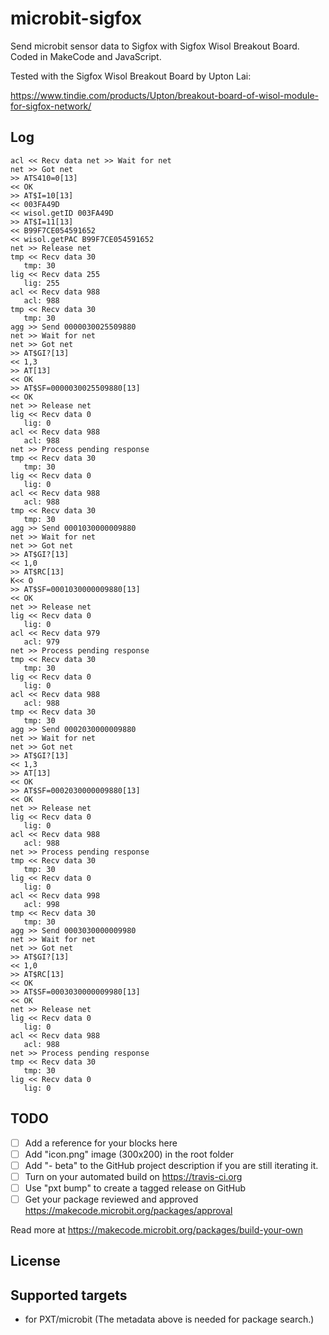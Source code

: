 # microbit-sigfox
Send microbit sensor data to Sigfox with Sigfox Wisol Breakout Board. Coded in MakeCode and JavaScript.

Tested with the Sigfox Wisol Breakout Board by Upton Lai:

https://www.tindie.com/products/Upton/breakout-board-of-wisol-module-for-sigfox-network/

## Log

```
acl << Recv data net >> Wait for net
net >> Got net
>> ATS410=0[13]               
<< OK                         
>> AT$I=10[13]                
<< 003FA49D                   
<< wisol.getID 003FA49D
>> AT$I=11[13]                
<< B99F7CE054591652           
<< wisol.getPAC B99F7CE054591652
net >> Release net
tmp << Recv data 30
   tmp: 30
lig << Recv data 255
   lig: 255
acl << Recv data 988
   acl: 988
tmp << Recv data 30
   tmp: 30
agg >> Send 0000030025509880
net >> Wait for net
net >> Got net
>> AT$GI?[13]                 
<< 1,3                        
>> AT[13]                     
<< OK                         
>> AT$SF=0000030025509880[13] 
<< OK                         
net >> Release net
lig << Recv data 0
   lig: 0
acl << Recv data 988
   acl: 988
net >> Process pending response
tmp << Recv data 30
   tmp: 30
lig << Recv data 0
   lig: 0
acl << Recv data 988
   acl: 988
tmp << Recv data 30
   tmp: 30
agg >> Send 0001030000009880
net >> Wait for net
net >> Got net
>> AT$GI?[13]                 
<< 1,0                        
>> AT$RC[13]                  
K<< O                         
>> AT$SF=0001030000009880[13] 
<< OK                         
net >> Release net
lig << Recv data 0
   lig: 0
acl << Recv data 979
   acl: 979
net >> Process pending response
tmp << Recv data 30
   tmp: 30
lig << Recv data 0
   lig: 0
acl << Recv data 988
   acl: 988
tmp << Recv data 30
   tmp: 30
agg >> Send 0002030000009880
net >> Wait for net
net >> Got net
>> AT$GI?[13]                 
<< 1,3                        
>> AT[13]                     
<< OK                         
>> AT$SF=0002030000009880[13] 
<< OK                         
net >> Release net
lig << Recv data 0
   lig: 0
acl << Recv data 988
   acl: 988
net >> Process pending response
tmp << Recv data 30
   tmp: 30
lig << Recv data 0
   lig: 0
acl << Recv data 998
   acl: 998
tmp << Recv data 30
   tmp: 30
agg >> Send 0003030000009980
net >> Wait for net
net >> Got net
>> AT$GI?[13]                 
<< 1,0                        
>> AT$RC[13]                  
<< OK                         
>> AT$SF=0003030000009980[13] 
<< OK                         
net >> Release net
lig << Recv data 0
   lig: 0
acl << Recv data 988
   acl: 988
net >> Process pending response
tmp << Recv data 30
   tmp: 30
lig << Recv data 0
   lig: 0

```

## TODO

- [ ] Add a reference for your blocks here
- [ ] Add "icon.png" image (300x200) in the root folder
- [ ] Add "- beta" to the GitHub project description if you are still iterating it.
- [ ] Turn on your automated build on https://travis-ci.org
- [ ] Use "pxt bump" to create a tagged release on GitHub
- [ ] Get your package reviewed and approved https://makecode.microbit.org/packages/approval

Read more at https://makecode.microbit.org/packages/build-your-own

## License



## Supported targets

* for PXT/microbit
(The metadata above is needed for package search.)

